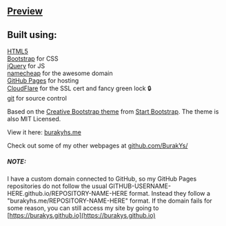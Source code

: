## [Preview](https://burakyhs.me/)
Built using:
--------------------------------------------------------------------------------
[HTML5](https://developers.google.com/web/)  
[Bootstrap](http://getbootstrap.com/) for CSS  
[jQuery](https://jquery.com/) for JS  
[namecheap](https://www.namecheap.com/) for the awesome domain  
[GitHub Pages](https://pages.github.com/) for hosting  
[CloudFlare](https://www.cloudflare.com/) for the SSL cert and fancy green lock :lock:  
[git](https://git-scm.com/) for source control

Based on the
[Creative Bootstrap theme](http://startbootstrap.com/template-overviews/creative/)
from [Start Bootstrap](http://startbootstrap.com/).
The theme is also MIT Licensed.

View it here: [burakyhs.me](https://burakyhs.me/)

Check out some of my other webpages at 
[github.com/BurakYs/](https://github.com/BurakYs/)

##### NOTE:

I have a custom domain connected to GitHub, so my GitHub Pages repositories 
do not follow the usual GITHUB-USERNAME-HERE.github.io/REPOSITORY-NAME-HERE format. 
Instead they follow a "burakyhs.me/REPOSITORY-NAME-HERE" format. 
If the domain fails for some reason, you can still access my site by going to 
[https://burakys.github.io](https://burakys.github.io)
